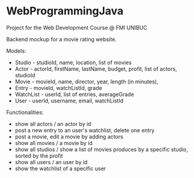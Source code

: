 # WebProgrammingJava

Project for the Web Development Course @ FMI UNIBUC

Backend mockup for a movie rating website.

Models:
* Studio - studioId, name, location, list of movies
* Actor - actorId, firstName, lastName, budget, profit, list of actors, studioId
* Movie - movieId, name, director, year, length (in minutes), 
* Entry - movieId, watchListId, grade
* WatchList - userId, list of entries, averageGrade
* User - userId, username, email, watchListId

Functionalities:
* show all actors / an actor by id
* post a new entry to an user's watchlist, delete one entry
* post a movie, edit a movie by adding actors
* show all movies / a movie by id
* show all studios / show a list of movies produces by a specific studio, sorted by the profit
* show all users / an user by id
* show the watchlist of a specific user
